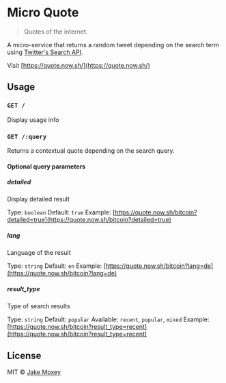 # Micro Quote

> Quotes of the internet.

A micro-service that returns a random tweet depending on the search term using [Twitter's Search API](https://dev.twitter.com/rest/reference/get/search/tweets).

Visit [https://quote.now.sh/](https://quote.now.sh/)

## Usage

### `GET /`

Display usage info

### `GET /:query`

Returns a contextual quote depending on the search query.

#### Optional query parameters

##### detailed

Display detailed result

Type: `boolean`
Default: `true`
Example: [https://quote.now.sh/bitcoin?detailed=true](https://quote.now.sh/bitcoin?detailed=true)

##### lang

Language of the result

Type: `string`
Default: `en`
Example: [https://quote.now.sh/bitcoin?lang=de](https://quote.now.sh/bitcoin?lang=de)

##### result_type

Type of search results

Type: `string`
Default: `popular`
Available: `recent`, `popular`, `mixed`
Example: [https://quote.now.sh/bitcoin?result_type=recent](https://quote.now.sh/bitcoin?result_type=recent)

## License

MIT © [Jake Moxey](https://jxom.io)
